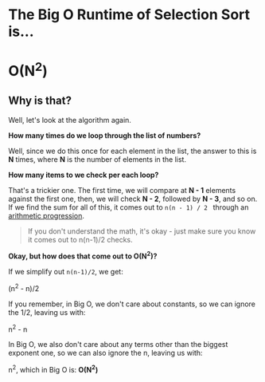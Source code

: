 # The Big O Runtime of Selection Sort is...


# O(N<sup>2</sup>)

## Why is that?

Well, let's look at the algorithm again.

**How many times do we loop through the list of numbers?**

Well, since we do this once for each element in the list, the answer to this is **N** times, where **N** is the number of elements in the list.

**How many items to we check per each loop?**

That's a trickier one. The first time, we will compare at **N - 1** elements against the first one, then, we will check **N - 2**, followed by **N - 3**, and so on. If we find the sum for all of this, it comes out to `n(n - 1) / 2 ` through an [arithmetic progression](https://en.wikipedia.org/wiki/Arithmetic_progression).

> If you don't understand the math, it's okay - just make sure you know it comes out to n(n-1)/2 checks.
 
**Okay, but how does that come out to O(N<sup>2</sup>)?**

If we simplify out `n(n-1)/2`, we get:

(n<sup>2</sup> - n)/2

If you remember, in Big O, we don't care about constants, so we can ignore the 1/2, leaving us with:

n<sup>2</sup> - n

In Big O, we also don't care about any terms other than the biggest exponent one, so we can also ignore the n, leaving us with:

n<sup>2</sup>, which in Big O is: **O(N<sup>2</sup>)** 